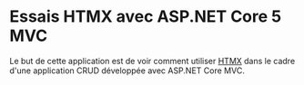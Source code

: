 # Essais HTMX avec ASP.NET Core 5 MVC


Le but de cette application est de voir comment utiliser [HTMX](https://htmx.org/) dans le cadre d'une application CRUD développée avec ASP.NET Core MVC.

